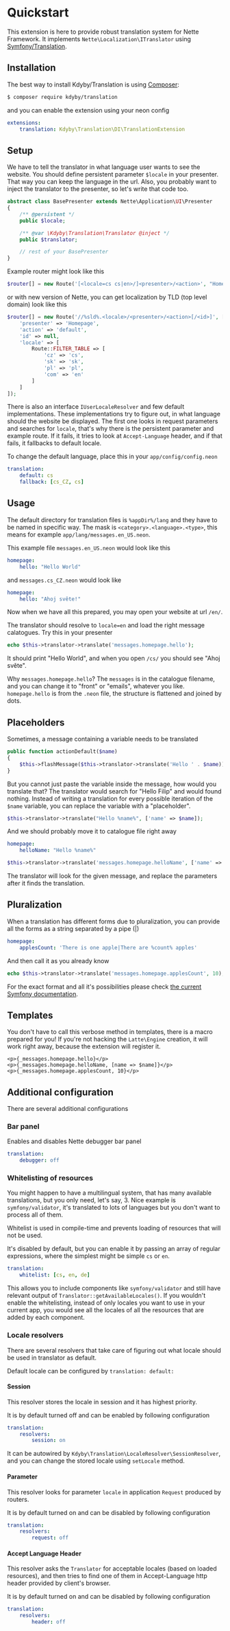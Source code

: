 # Quickstart

This extension is here to provide robust translation system for Nette Framework.
It implements `Nette\Localization\ITranslator` using [Symfony/Translation](https://github.com/symfony/Translation).


## Installation

The best way to install Kdyby/Translation is using  [Composer](http://getcomposer.org/):

```sh
$ composer require kdyby/translation
```

and you can enable the extension using your neon config

```yml
extensions:
	translation: Kdyby\Translation\DI\TranslationExtension
```


## Setup

We have to tell the translator in what language user wants to see the website.
You should define persistent parameter `$locale` in your presenter. That way you can keep the language in the url.
Also, you probably want to inject the translator to the presenter, so let's write that code too.

```php
abstract class BasePresenter extends Nette\Application\UI\Presenter
{
	/** @persistent */
	public $locale;

	/** @var \Kdyby\Translation\Translator @inject */
	public $translator;

	// rest of your BasePresenter
}
```

Example router might look like this

```php
$router[] = new Route('[<locale=cs cs|en>/]<presenter>/<action>', "Homepage:default");
```

or with new version of Nette, you can get localization by TLD (top level domain) look like this

```php
$router[] = new Route('//%sld%.<locale>/<presenter>/<action>[/<id>]', [
    'presenter' => 'Homepage',
    'action' => 'default',
    'id' => null,
    'locale' => [
        Route::FILTER_TABLE => [
            'cz' => 'cs',
            'sk' => 'sk',
            'pl' => 'pl',
            'com' => 'en'
        ]
    ]
]);
```

There is also an interface `IUserLocaleResolver` and few default implementations. These implementations try to figure out, in what language should the website be displayed.
The first one looks in request parameters and searches for `locale`, that's why there is the persistent parameter and example route. If it fails, it tries to look at `Accept-Language` header, and if that fails, it fallbacks to default locale.

To change the default language, place this in your `app/config/config.neon`

```yml
translation:
	default: cs
	fallback: [cs_CZ, cs]
```


## Usage

The default directory for translation files is `%appDir%/lang` and they have to be named in specific way.
The mask is `<category>.<language>.<type>`, this means for example `app/lang/messages.en_US.neon`.

This example file `messages.en_US.neon` would look like this

```yml
homepage:
	hello: "Hello World"
```

and `messages.cs_CZ.neon` would look like

```yml
homepage:
	hello: "Ahoj světe!"
```

Now when we have all this prepared, you may open your website at url `/en/`.

The translator should resolve to `locale=en` and load the right message calatogues. Try this in your presenter

```php
echo $this->translator->translate('messages.homepage.hello');
```

It should print "Hello World", and when you open `/cs/` you should see "Ahoj světe".

Why `messages.homepage.hello`? The `messages` is in the catalogue filename, and you can change it to "front" or "emails", whatever you like.
`homepage.hello` is from the `.neon` file, the structure is flattened and joined by dots.


## Placeholders

Sometimes, a message containing a variable needs to be translated

```php
public function actionDefault($name)
{
    $this->flashMessage($this->translator->translate('Hello ' . $name));
}
```

But you cannot just paste the variable inside the message, how would you translate that? The translator would search for "Hello Filip" and would found nothing.
Instead of writing a translation for every possible iteration of the `$name` variable, you can replace the variable with a "placeholder".

```php
$this->translator->translate("Hello %name%", ['name' => $name]);
```

And we should probably move it to catalogue file right away

```yml
homepage:
	helloName: "Hello %name%"
```

```php
$this->translator->translate('messages.homepage.helloName', ['name' => $name]);
```

The translator will look for the given message, and replace the parameters after it finds the translation.


## Pluralization

When a translation has different forms due to pluralization, you can provide all the forms as a string separated by a pipe (|)

```yml
homepage:
	applesCount: 'There is one apple|There are %count% apples'
```

And then call it as you already know

```php
echo $this->translator->translate('messages.homepage.applesCount', 10); // There are 10 apples
```

For the exact format and all it's possibilities please check [the current Symfony documentation](http://symfony.com/doc/current/book/translation.html#pluralization).


## Templates

You don't have to call this verbose method in templates, there is a macro prepared for you!
If you're not hacking the `Latte\Engine` creation, it will work right away, because the extension will register it.

```smarty
<p>{_messages.homepage.hello}</p>
<p>{_messages.homepage.helloName, [name => $name]}</p>
<p>{_messages.homepage.applesCount, 10}</p>
```


## Additional configuration

There are several additional configurations

### Bar panel

Enables and disables Nette debugger bar panel

```yml
translation:
	debugger: off
```

### Whitelisting of resources

You might happen to have a multilingual system, that has many available translations, but you only need, let's say, 3.
Nice example is `symfony/validator`, it's translated to lots of languages but you don't want to process all of them.

Whitelist is used in compile-time and prevents loading of resources that will not be used.

It's disabled by default, but you can enable it by passing an array of regular expressions, where the simplest might be simple `cs` or `en`.

```yml
translation:
	whitelist: [cs, en, de]
```

This allows you to include components like `symfony/validator` and still have relevant output of `Translator::getAvailableLocales()`.
If you wouldn't enable the whitelisting, instead of only locales you want to use in your current app, you would see all the locales of all the resources that are added by each component.


### Locale resolvers

There are several resolvers that take care of figuring out what locale should be used in translator as default.

Default locale can be configured by `translation: default:`

#### Session

This resolver stores the locale in session and it has highest priority.

It is by default turned off and can be enabled by following configuration

```yml
translation:
	resolvers:
		session: on
```

It can be autowired by `Kdyby\Translation\LocaleResolver\SessionResolver`, and you can change the stored locale using `setLocale` method.


#### Parameter

This resolver looks for parameter `locale` in application `Request` produced by routers.

It is by default turned on and can be disabled by following configuration

```yml
translation:
	resolvers:
		request: off
```


#### Accept Language Header

This resolver asks the `Translator` for acceptable locales (based on loaded resources), and then tries to find one of them in Accept-Language http header provided by client's browser.

It is by default turned on and can be disabled by following configuration

```yml
translation:
	resolvers:
		header: off
```
